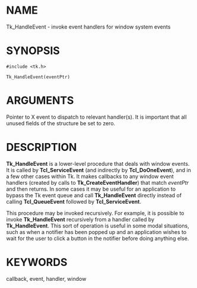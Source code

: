 # NAME

Tk_HandleEvent - invoke event handlers for window system events

# SYNOPSIS

    #include <tk.h>

    Tk_HandleEvent(eventPtr)

# ARGUMENTS

Pointer to X event to dispatch to relevant handler(s). It is important
that all unused fields of the structure be set to zero.

# DESCRIPTION

**Tk_HandleEvent** is a lower-level procedure that deals with window
events. It is called by **Tcl_ServiceEvent** (and indirectly by
**Tcl_DoOneEvent**), and in a few other cases within Tk. It makes
callbacks to any window event handlers (created by calls to
**Tk_CreateEventHandler**) that match *eventPtr* and then returns. In
some cases it may be useful for an application to bypass the Tk event
queue and call **Tk_HandleEvent** directly instead of calling
**Tcl_QueueEvent** followed by **Tcl_ServiceEvent**.

This procedure may be invoked recursively. For example, it is possible
to invoke **Tk_HandleEvent** recursively from a handler called by
**Tk_HandleEvent**. This sort of operation is useful in some modal
situations, such as when a notifier has been popped up and an
application wishes to wait for the user to click a button in the
notifier before doing anything else.

# KEYWORDS

callback, event, handler, window
